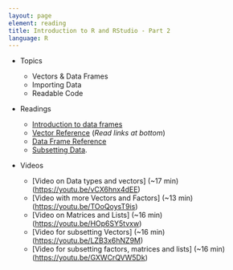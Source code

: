 ```yaml
---
layout: page
element: reading
title: Introduction to R and RStudio - Part 2
language: R
---
```

   
* Topics

  * Vectors & Data Frames
  * Importing Data
  * Readable Code

* Readings

  * [Introduction to data frames](http://www.datacarpentry.org/R-ecology-lesson//03-data-frames.html)
  * [Vector Reference](http://www.r-tutor.com/r-introduction/vector) (*Read links at bottom*)
  * [Data Frame Reference](http://www.r-tutor.com/r-introduction/data-frame)
  * [Subsetting Data](http://swcarpentry.github.io/r-novice-gapminder/06-data-subsetting).
  
* Videos

  * [Video on Data types and vectors] (~17 min) (https://youtu.be/vCX6hnx4dEE)
  * [Video with more Vectors and Factors] (~13 min) (https://youtu.be/TOoQoysT9is)
  * [Video on Matrices and Lists] (~16 min) (https://youtu.be/HOp6SY5tvxw)
  * [Video for subsetting Vectors] (~16 min) (https://youtu.be/LZB3x6hNZ9M)
  * [Video for subsetting factors, matrices and lists] (~16 min) (https://youtu.be/GXWCrQVW5Dk)
